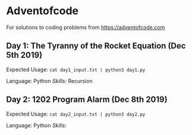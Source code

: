 # Adventofcode

For solutions to coding problems from https://adventofcode.com

## Day 1: The Tyranny of the Rocket Equation (Dec 5th 2019)

Expected Usage:
`cat day1_input.txt | python3 day1.py`

Language: Python
_Skills:_ Recursion

## Day 2: 1202 Program Alarm (Dec 8th 2019)

Expected Usage:
`cat day2_input.txt | python3 day2.py`

Language: Python
_Skills:_ 
